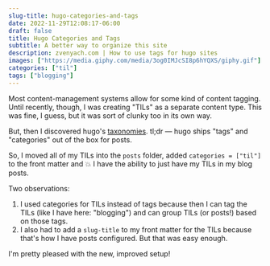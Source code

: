 ```yaml
---
slug-title: hugo-categories-and-tags
date: 2022-11-29T12:08:17-06:00
draft: false
title: Hugo Categories and Tags
subtitle: A better way to organize this site
description: zvenyach.com | How to use tags for hugo sites
images: ["https://media.giphy.com/media/3og0IMJcSI8p6hYQXS/giphy.gif"]
categories: ["til"]
tags: ["blogging"]
---
```


Most content-management systems allow for some kind of content tagging. Until recently, though, I was creating "TILs" as a separate content type. This was fine, I guess, but it was sort of clunky too in its own way.

But, then I discovered hugo's [taxonomies](https://gohugo.io/content-management/taxonomies/). tl;dr — hugo ships "tags" and "categories" out of the box for posts.

<!--more-->

So, I moved all of my TILs into the `posts` folder, added `categories = ["til"]` to the front matter and :boom: I have the ability to just have my TILs in my blog posts. 

Two observations: 
1. I used categories for TILs instead of tags because then I can tag the TILs (like I have here: "blogging") and can group TILs (or posts!) based on those tags.
2. I also had to add a `slug-title` to my front matter for the TILs because that's how I have posts configured. But that was easy enough.

I'm pretty pleased with the new, improved setup!